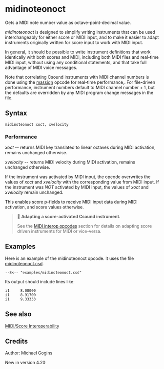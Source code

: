 <!--
id:midinoteonoct
category:Real-time MIDI:MIDI/Score Interoperability
-->
# midinoteonoct
Gets a MIDI note number value as octave-point-decimal value.

_midinoteonoct_ is designed to simplify writing instruments that can be used interchangeably for either score or MIDI input, and to make it easier to adapt instruments originally written for score input to work with MIDI input.

In general, it should be possible to write instrument definitions that work identically with both scores and MIDI, including both MIDI files and real-time MIDI input, without using any conditional statements, and that take full advantage of MIDI voice messages.

Note that correlating Csound instruments with MIDI channel numbers is done using the [massign](../../opcodes/massign) opcode for real-time performance,.  For file-driven performance, instrument numbers default to MIDI channel number + 1, but the defaults are overridden by any MIDI program change messages in the file.

## Syntax
``` csound-orc
midinoteonoct xoct, xvelocity
```

### Performance

_xoct_ -- returns MIDI key translated to linear octaves during MIDI activation, remains unchanged otherwise.

_xvelocity_ -- returns MIDI velocity during MIDI activation, remains unchanged otherwise.

If the instrument was activated by MIDI input, the opcode overwrites the values of _xoct_ and _xvelocity_ with the corresponding value from MIDI input. If the instrument was _NOT_ activated by MIDI input, the values of _xoct_ and _xvelocity_ remain unchanged.

This enables score p-fields to receive MIDI input data during MIDI activation, and score values otherwise.

> :memo: **Adapting a score-activated Csound instrument.**
>
> See the [MIDI interop opcodes](../../midi/interop) section for details on adapting score driven instruments for MIDI or vice-versa.

## Examples

Here is an example of the midinoteonoct opcode. It uses the file [midinoteonoct.csd](../../examples/midinoteonoct.csd).

``` csound-csd title="Example of the midinoteonoct opcode." linenums="1"
--8<-- "examples/midinoteonoct.csd"
```

Its output should include lines like:

```
i1     8.00000
i1     8.91700
i1     9.33333
```

## See also

[MIDI/Score Interoperability](../../midi/interop)

## Credits

Author: Michael Gogins

New in version 4.20
